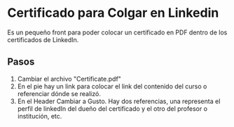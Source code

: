 # Certificado para Colgar en Linkedin
Es un pequeño front para poder colocar un certificado en PDF dentro de los certificados de LinkedIn.
## Pasos
1. Cambiar el archivo "Certificate.pdf"
2. En el pie hay un link para colocar el link del contenido del curso o referenciar dónde se realizó.
3. En el Header Cambiar a Gusto. Hay dos referencias, una representa el perfil de linkedIn del dueño del certificado y el otro del profesor o institución, etc.
